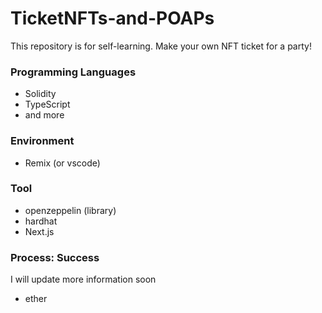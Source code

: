 # TicketNFTs-and-POAPs
This repository is for self-learning.
Make your own NFT ticket for a party!

### Programming Languages
* Solidity
* TypeScript
* and more

### Environment
* Remix (or vscode)

### Tool
* openzeppelin (library)
* hardhat
* Next.js

### Process: Success

I will update more information soon
* ether
